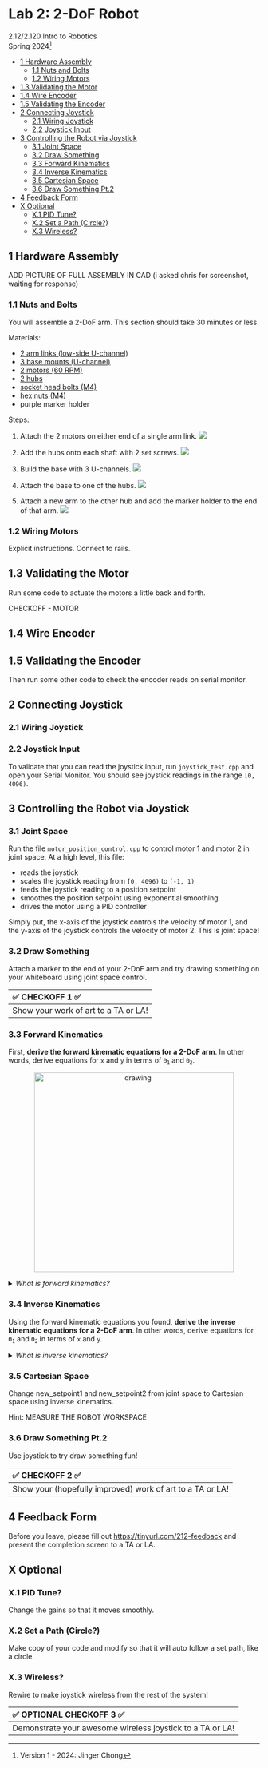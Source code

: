# Lab 2: 2-DoF Robot

2.12/2.120 Intro to Robotics  
Spring 2024[^1]

- [1 Hardware Assembly](#1-hardware-assembly)
  - [1.1 Nuts and Bolts](#11-nuts-and-bolts)
  - [1.2 Wiring Motors](#12-wiring-motors)
- [1.3 Validating the Motor](#13-validating-the-motor)
- [1.4 Wire Encoder](#14-wire-encoder)
- [1.5 Validating the Encoder](#15-validating-the-encoder)
- [2 Connecting Joystick](#2-connecting-joystick)
  - [2.1 Wiring Joystick](#21-wiring-joystick)
  - [2.2 Joystick Input](#22-joystick-input)
- [3 Controlling the Robot via Joystick](#3-controlling-the-robot-via-joystick)
  - [3.1 Joint Space](#31-joint-space)
  - [3.2 Draw Something](#32-draw-something)
  - [3.3 Forward Kinematics](#33-forward-kinematics)
  - [3.4 Inverse Kinematics](#34-inverse-kinematics)
  - [3.5 Cartesian Space](#35-cartesian-space)
  - [3.6 Draw Something Pt.2](#36-draw-something-pt2)
- [4 Feedback Form](#4-feedback-form)
- [X Optional](#x-optional)
  - [X.1 PID Tune?](#x1-pid-tune)
  - [X.2 Set a Path (Circle?)](#x2-set-a-path-circle)
  - [X.3 Wireless?](#x3-wireless)
    
## 1 Hardware Assembly

ADD PICTURE OF FULL ASSEMBLY IN CAD (i asked chris for screenshot, waiting for response)

### 1.1 Nuts and Bolts

You will assemble a 2-DoF arm. This section should take 30 minutes or less.

Materials:

- [2 arm links (low-side U-channel)](https://www.gobilda.com/1143-series-mini-low-side-u-channel-8-hole-216mm-length/)
- [3 base mounts (U-channel)](https://www.gobilda.com/1120-series-u-channel-4-hole-120mm-length/)
- [2 motors (60 RPM)](https://www.gobilda.com/5203-series-yellow-jacket-planetary-gear-motor-99-5-1-ratio-24mm-length-8mm-rex-shaft-60-rpm-3-3-5v-encoder/)
- [2 hubs](https://www.gobilda.com/1310-series-hyper-hub-8mm-rex-bore/)
- [socket head bolts (M4)](https://www.gobilda.com/2800-series-zinc-plated-steel-socket-head-screw-m4-x-0-7mm-8mm-length-25-pack/)
- [hex nuts (M4)](https://www.gobilda.com/2811-series-zinc-plated-steel-hex-nut-m4-x-0-7mm-7mm-hex-25-pack/)
- purple marker holder

Steps:
1. Attach the 2 motors on either end of a single arm link.
  ![](./.images/1_motors.png) 

2. Add the hubs onto each shaft with 2 set screws.
  ![](./.images/2_hub.png) 

3. Build the base with 3 U-channels.
  ![](./.images/3_base.png) 

4. Attach the base to one of the hubs.
  ![](./.images/4_attach.png) 

5. Attach a new arm to the other hub and add the marker holder to the end of that arm.
  ![](./.images/5_holder.png) 

### 1.2 Wiring Motors 

Explicit instructions.
Connect to rails.

## 1.3 Validating the Motor 

Run some code to actuate the motors a little back and forth.

CHECKOFF - MOTOR

## 1.4 Wire Encoder

## 1.5 Validating the Encoder 

Then run some other code to check the encoder reads on serial monitor.


## 2 Connecting Joystick

### 2.1 Wiring Joystick

### 2.2 Joystick Input

To validate that you can read the joystick input, run `joystick_test.cpp` and open your Serial Monitor. You should see joystick readings in the range `[0, 4096)`.

## 3 Controlling the Robot via Joystick

### 3.1 Joint Space

Run the file `motor_position_control.cpp` to control motor 1 and motor 2 in joint space. At a high level, this file:
- reads the joystick
- scales the joystick reading from `[0, 4096)` to `[-1, 1)`
- feeds the joystick reading to a position setpoint
- smoothes the position setpoint using exponential smoothing
- drives the motor using a PID controller

Simply put, the x-axis of the joystick controls the velocity of motor 1, and the y-axis of the joystick controls the velocity of motor 2. This is joint space!

### 3.2 Draw Something
Attach a marker to the end of your 2-DoF arm and try drawing something on your whiteboard using joint space control.

| :white_check_mark: CHECKOFF 1 :white_check_mark:   |
|:---------------------------------------------------|
| Show your work of art to a TA or LA! |

### 3.3 Forward Kinematics

First, **derive the forward kinematic equations for a 2-DoF arm**. In other words, derive equations for `x` and `y` in terms of <code>Θ<sub>1</sub></code> and <code>Θ<sub>2</sub></code>.

<p align="center">
<img src="./.images/2dofarm.png" alt="drawing" width="400"/>
</p>

<details>
<summary><i> What is forward kinematics? </i></summary>

Put simply, forward kinematics answers the question, "Given the angles of the robot's joints, what are the x,y coordinates of the robot's hand?" For more, refer to lecture 2!

</details>

### 3.4 Inverse Kinematics

Using the forward kinematic equations you found, **derive the inverse kinematic equations for a 2-DoF arm**. In other words, derive equations for <code>Θ<sub>1</sub></code> and <code>Θ<sub>2</sub></code> in terms of `x` and `y`.

<details>
<summary><i> What is inverse kinematics? </i></summary>

Surprisingly, it's the opposite of forward kinematics!
Put simply, forward inverse kinematics answers the question, "Given the desired x,y coordinates of the robot's hand, what should the angles of the robot's joints be?" For more, refer to lecture 2!

</details>

### 3.5 Cartesian Space

Change new_setpoint1 and new_setpoint2 from joint space to Cartesian space using inverse kinematics.

Hint: MEASURE THE ROBOT WORKSPACE

### 3.6 Draw Something Pt.2

Use joystick to try draw something fun!


| :white_check_mark: CHECKOFF 2 :white_check_mark:   |
|:---------------------------------------------------|
| Show your (hopefully improved) work of art to a TA or LA! |

## 4 Feedback Form

Before you leave, please fill out https://tinyurl.com/212-feedback and present the completion screen to a TA or LA. 

## X Optional

### X.1 PID Tune?

Change the gains so that it moves smoothly. 

### X.2 Set a Path (Circle?)

Make copy of your code and modify so that it will auto follow a set path, like a circle.

### X.3 Wireless?

Rewire to make joystick wireless from the rest of the system!

| :white_check_mark: OPTIONAL CHECKOFF 3 :white_check_mark:   |
|:---------------------------------------------------|
| Demonstrate your awesome wireless joystick to a TA or LA! |



[^1]: Version 1 - 2024: Jinger Chong
